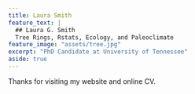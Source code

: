 ```yaml
---
title: Laura Smith
feature_text: |
  ## Laura G. Smith
  Tree Rings, Rstats, Ecology, and Paleoclimate
feature_image: "assets/tree.jpg"
excerpt: "PhD Candidate at University of Tennessee"
aside: true
---
```


Thanks for visiting my website and online CV.

